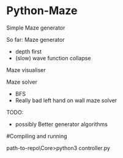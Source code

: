 # Python-Maze
Simple Maze generator

So far:
  Maze generator
  - depth first
  - (slow) wave function collapse
  
  Maze visualiser
  
  Maze solver 
  - BFS
  - Really bad left hand on wall maze solver

TODO:
  - possibly Better generator algorithms
  
#Compiling and running

path-to-repo\Core>python3 controller.py
